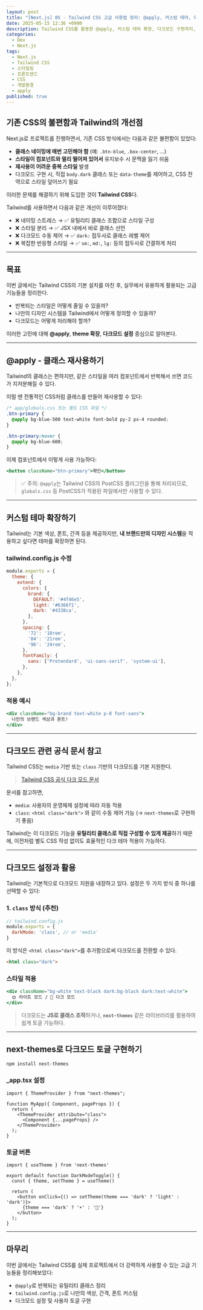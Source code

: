 ```yaml
---
layout: post
title: "[Next.js] 05 - Tailwind CSS 고급 사용법 정리: @apply, 커스텀 테마, 다크 모드까지"
date: 2025-05-15 12:36 +0900
description: Tailwind CSS를 활용한 @apply, 커스텀 테마 확장, 다크모드 구현까지, 실전 프로젝트에서 유용한 고급 기능들을 정리해보았다.
categories:
  - Dev
  - Next.js
tags:
  - Next.js
  - Tailwind CSS
  - 스타일링
  - 프론트엔드
  - CSS
  - 개발환경
  - apply
published: true
---
```

## 기존 CSS의 불편함과 Tailwind의 개선점

Next.js로 프로젝트를 진행하면서, 기존 CSS 방식에서는 다음과 같은 불편함이 있었다:

* **클래스 네이밍에 매번 고민해야 함** (예: `.btn-blue`, `.box-center`, ...)
* **스타일이 컴포넌트와 멀리 떨어져 있어서** 유지보수 시 문맥을 잃기 쉬움
* **재사용이 어려운 중복 스타일** 발생
* 다크모드 구현 시, 직접 `body.dark` 클래스 또는 `data-theme`를 제어하고, CSS 전역으로 스타일 덮어쓰기 필요

이러한 문제를 해결하기 위해 도입한 것이 **Tailwind CSS**다.

Tailwind를 사용하면서 다음과 같은 개선이 이루어졌다:

* ❌ 네이밍 스트레스 → ✅ 유틸리티 클래스 조합으로 스타일 구성
* ❌ 스타일 분리 → ✅ JSX 내에서 바로 클래스 선언
* ❌ 다크모드 수동 제어 → ✅ `dark:` 접두사로 클래스 레벨 제어
* ❌ 복잡한 반응형 스타일 → ✅ `sm:`, `md:`, `lg:` 등의 접두사로 간결하게 처리

---

## 목표

이번 글에서는 Tailwind CSS의 기본 설치를 마친 후, 실무에서 유용하게 활용되는 고급 기능들을 정리한다.

- 반복되는 스타일은 어떻게 줄일 수 있을까?
- 나만의 디자인 시스템을 Tailwind에서 어떻게 정의할 수 있을까?
- 다크모드는 어떻게 처리해야 할까?

이러한 고민에 대해 **@apply**, **theme 확장**, **다크모드 설정** 중심으로 알아본다.

---

## @apply - 클래스 재사용하기

Tailwind의 클래스는 편하지만, 같은 스타일을 여러 컴포넌트에서 반복해서 쓰면 코드가 지저분해질 수 있다.

이럴 땐 전통적인 CSS처럼 클래스를 만들어 재사용할 수 있다:

```css
/* app/globals.css 또는 별도 CSS 파일 */
.btn-primary {
  @apply bg-blue-500 text-white font-bold py-2 px-4 rounded;
}

.btn-primary:hover {
  @apply bg-blue-600;
}
````

이제 컴포넌트에서 이렇게 사용 가능하다:

```jsx
<button className="btn-primary">확인</button>
```

> ✅ 주의: `@apply`는 Tailwind CSS의 PostCSS 플러그인을 통해 처리되므로, `globals.css` 등 PostCSS가 적용된 파일에서만 사용할 수 있다.

---

## 커스텀 테마 확장하기

Tailwind는 기본 색상, 폰트, 간격 등을 제공하지만, **내 브랜드만의 디자인 시스템**을 적용하고 싶다면 테마를 확장하면 된다.

### tailwind.config.js 수정

```js
module.exports = {
  theme: {
    extend: {
      colors: {
        brand: {
          DEFAULT: '#4f46e5',
          light: '#6366f1',
          dark: '#4338ca',
        },
      },
      spacing: {
        '72': '18rem',
        '84': '21rem',
        '96': '24rem',
      },
      fontFamily: {
        sans: ['Pretendard', 'ui-sans-serif', 'system-ui'],
      },
    },
  },
};
```

### 적용 예시

```jsx
<div className="bg-brand text-white p-8 font-sans">
  나만의 브랜드 색상과 폰트!
</div>
```

---

## 다크모드 관련 공식 문서 참고

Tailwind CSS는 `media` 기반 또는 `class` 기반의 다크모드를 기본 지원한다.

> [Tailwind CSS 공식 다크 모드 문서](https://tailwindcss.com/docs/dark-mode)

문서를 참고하면,

* `media`: 사용자의 운영체제 설정에 따라 자동 적용
* `class`: `<html class="dark">` 와 같이 수동 제어 가능 (→ `next-themes`로 구현하기 좋음)

Tailwind는 이 다크모드 기능을 **유틸리티 클래스로 직접 구성할 수 있게 제공**하기 때문에,
이전처럼 별도 CSS 작성 없이도 효율적인 다크 테마 적용이 가능하다.

---

## 다크모드 설정과 활용

Tailwind는 기본적으로 다크모드 지원을 내장하고 있다. 설정은 두 가지 방식 중 하나를 선택할 수 있다:

### 1. `class` 방식 (추천)

```js
// tailwind.config.js
module.exports = {
  darkMode: 'class', // or 'media'
}
```

이 방식은 `<html class="dark">`를 추가함으로써 다크모드를 전환할 수 있다.

```html
<html class="dark">
```

### 스타일 적용

```jsx
<div className="bg-white text-black dark:bg-black dark:text-white">
  🌞 라이트 모드 / 🌚 다크 모드
</div>
```

> 다크모드는 **JS로 클래스 조작**하거나, **`next-themes`** 같은 라이브러리를 활용하여 쉽게 토글 가능하다.

---

## next-themes로 다크모드 토글 구현하기

```bash
npm install next-themes
```

### \_app.tsx 설정

```tsx
import { ThemeProvider } from "next-themes";

function MyApp({ Component, pageProps }) {
  return (
    <ThemeProvider attribute="class">
      <Component {...pageProps} />
    </ThemeProvider>
  );
}
```

### 토글 버튼

```tsx
import { useTheme } from 'next-themes'

export default function DarkModeToggle() {
  const { theme, setTheme } = useTheme()

  return (
    <button onClick={() => setTheme(theme === 'dark' ? 'light' : 'dark')}>
      {theme === 'dark' ? '☀️' : '🌙'}
    </button>
  );
}
```

---

## 마무리

이번 글에서는 Tailwind CSS를 실제 프로젝트에서 더 강력하게 사용할 수 있는 고급 기능들을 정리해보았다:

* `@apply`로 반복되는 유틸리티 클래스 정리
* `tailwind.config.js`로 나만의 색상, 간격, 폰트 커스텀
* 다크모드 설정 및 사용자 토글 구현
